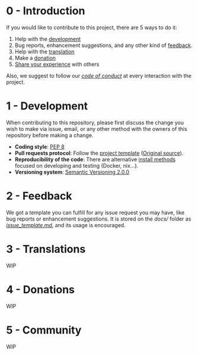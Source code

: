 # 0 - Introduction

If you would like to contribute to this project, there are 5 ways to do it: 

1. Help with the [development](#Development)
2. Bug reports, enhancement suggestions, and any other kind of [feedback](#Feedback).
3. Help with the [translation](#Translations)
4. Make a [donation](#dONATIONS)
5. [Share your experience](Community) with others

Also, we suggest to follow our [*code of conduct*](code_of_conduct.md) at every interaction with the project.

# 1 - Development

When contributing to this repository, please first discuss the change you wish to make via issue, email, or any other method with the owners of this repository before making a change.

- **Coding style**: [PEP 8](https://www.python.org/dev/peps/pep-0008/)
- **Pull requests protocol**: Follow the [project template](./pull_request_template.md) ([Original source](https://embeddedartistry.com/blog/2017/08/04/a-github-pull-request-template-for-your-projects/)).
- **Reproducibility of the code**: There are alternative [install methods]() focused on developing and testing (Docker, nix…).
- **Versioning system**: [Semantic Versioning 2.0.0](https://semver.org/spec/v2.0.0.html)

# 2 - Feedback

We got a template you can fulfill for any issue request you may have, like bug reports or enhancement suggestions. It is stored on the *docs/* folder as *[issue_template.md](./issue_template.md)*, and its usage is encouraged.

# 3 - Translations

WIP

# 4 - Donations

WIP

# 5 - Community

WIP
